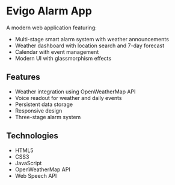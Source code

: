 # Evigo Alarm App

A modern web application featuring:
- Multi-stage smart alarm system with weather announcements
- Weather dashboard with location search and 7-day forecast
- Calendar with event management
- Modern UI with glassmorphism effects

## Features
- Weather integration using OpenWeatherMap API
- Voice readout for weather and daily events
- Persistent data storage
- Responsive design
- Three-stage alarm system

## Technologies
- HTML5
- CSS3
- JavaScript
- OpenWeatherMap API
- Web Speech API
